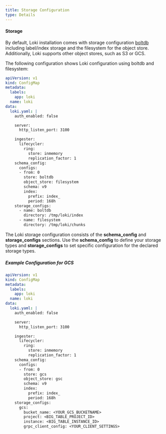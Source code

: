 ```yaml
---
title: Storage Configuration
type: Details
---
```


#### Storage
By default, Loki installation comes with storage configuration [boltdb](https://github.com/boltdb/bolt) including label/index storage and the filesystem for the object store. Additionally, Loki supports other object stores, such as S3 or GCS.

The following configuration shows Loki configuration using boltdb and filesystem:
```yaml
apiVersion: v1
kind: ConfigMap
metadata:
  labels:
    app: loki
  name: loki
data:
  loki.yaml: |
    auth_enabled: false

    server:
      http_listen_port: 3100

    ingester:
      lifecycler:
        ring:
          store: inmemory
          replication_factor: 1
    schema_config:
      configs:
      - from: 0
        store: boltdb
        object_store: filesystem
        schema: v9
        index:
          prefix: index_
          period: 168h
    storage_configs:
      - name: boltdb
        directory: /tmp/loki/index
      - name: filesystem
        directory: /tmp/loki/chunks

``` 

The Loki storage configuration consists of the **schema_config** and **storage_configs** sections. Use the **schema_config** to define your storage types and **storage_configs** to set specific configuration for the declared storage types.

##### Example Configuration for GCS

```yaml
apiVersion: v1
kind: ConfigMap
metadata:
  labels:
    app: loki
  name: loki
data:
  loki.yaml: |
    auth_enabled: false

    server:
      http_listen_port: 3100

    ingester:
      lifecycler:
        ring:
          store: inmemory
          replication_factor: 1
    schema_config:
      configs:
      - from: 0
        store: gcs
        object_store: gsc
        schema: v9
        index:
          prefix: index_
          period: 168h
    storage_configs:
      gcs:
        bucket_name: <YOUR_GCS_BUCKETNAME>
        project: <BIG_TABLE_PROJECT_ID>
        instance: <BIG_TABLE_INSTANCE_ID>
        grpc_client_config: <YOUR_CLIENT_SETTINGS>
       
```
